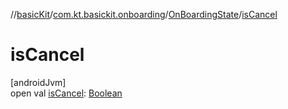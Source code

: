 //[basicKit](../../../index.md)/[com.kt.basickit.onboarding](../index.md)/[OnBoardingState](index.md)/[isCancel](is-cancel.md)

# isCancel

[androidJvm]\
open val [isCancel](is-cancel.md): [Boolean](https://kotlinlang.org/api/latest/jvm/stdlib/kotlin/-boolean/index.html)
